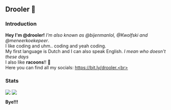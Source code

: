 ## Drooler 🦝

### Introduction

**Hey I'm @drooler!** *I'm also known as @bijenmanlol, @Kwolfski and @meneerkoekepeer*.<br>
I like coding and uhm.. coding and yeah coding.<br>
My first language is Dutch and I can also speak English. *I mean who doesn't these days*<br>
I also like **racoons**!! 🦝<br>
Here you can find all my socials: https://bit.ly/drooler.<br>

### Stats

<img align="center" src="https://github-readme-stats.vercel.app/api?username=bijenmanlol&show_icons=true&theme=transparent" />  <img align="center" src="https://github-readme-stats.vercel.app/api/top-langs/?username=bijenmanlol&langs_count=8&layout=compact&theme=transparent" />


**Bye!!!**
